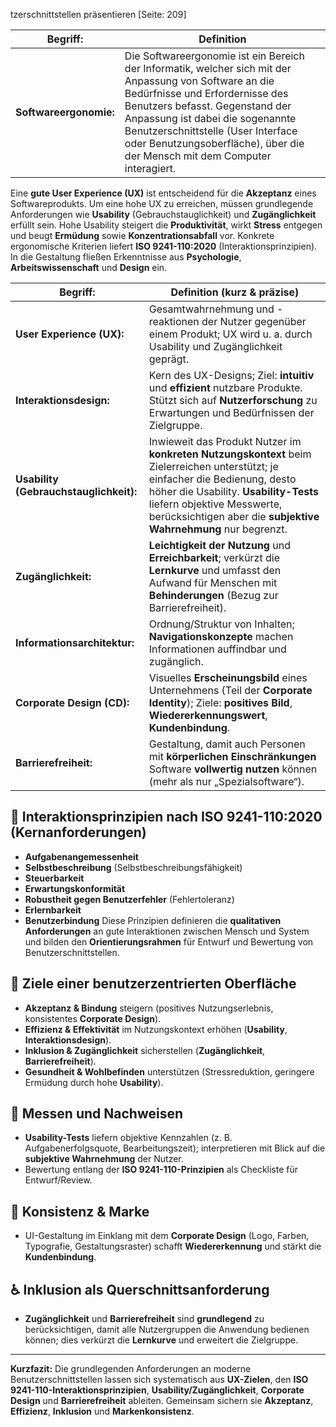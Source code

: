 tzerschnittstellen präsentieren [Seite: 209]

| **Begriff:**               | **Definition**                                                                                                                                                                                                 |
| -------------------------- | --------------------------------------------------------------------------------------------------------------------------------------------------------------------------------------------------------------- |
| **Softwareergonomie:**     | Die Softwareergonomie ist ein Bereich der Informatik, welcher sich mit der Anpassung von Software an die Bedürfnisse und Erfordernisse des Benutzers befasst. Gegenstand der Anpassung ist dabei die sogenannte Benutzerschnittstelle (User Interface oder Benutzungsoberfläche), über die der Mensch mit dem Computer interagiert. |



Eine **gute User Experience (UX)** ist entscheidend für die **Akzeptanz** eines Softwareprodukts. Um eine hohe UX zu erreichen, müssen grundlegende Anforderungen wie **Usability** (Gebrauchstauglichkeit) und **Zugänglichkeit** erfüllt sein. Hohe Usability steigert die **Produktivität**, wirkt **Stress** entgegen und beugt **Ermüdung** sowie **Konzentrationsabfall** vor. Konkrete ergonomische Kriterien liefert **ISO 9241-110:2020** (Interaktionsprinzipien). In die Gestaltung fließen Erkenntnisse aus **Psychologie**, **Arbeitswissenschaft** und **Design** ein. 

| **Begriff:**                           | **Definition (kurz & präzise)**                                                                                                                                                                                                                                          |
| -------------------------------------- | ------------------------------------------------------------------------------------------------------------------------------------------------------------------------------------------------------------------------------------------------------------------------ |
| **User Experience (UX):**              | Gesamtwahrnehmung und -reaktionen der Nutzer gegenüber einem Produkt; UX wird u. a. durch Usability und Zugänglichkeit geprägt.                                                                                                                                          |
| **Interaktionsdesign:**                | Kern des UX-Designs; Ziel: **intuitiv** und **effizient** nutzbare Produkte. Stützt sich auf **Nutzerforschung** zu Erwartungen und Bedürfnissen der Zielgruppe.                                                                                                         |
| **Usability (Gebrauchstauglichkeit):** | Inwieweit das Produkt Nutzer im **konkreten Nutzungskontext** beim Zielerreichen unterstützt; je einfacher die Bedienung, desto höher die Usability. **Usability-Tests** liefern objektive Messwerte, berücksichtigen aber die **subjektive Wahrnehmung** nur begrenzt.  |
| **Zugänglichkeit:**                    | **Leichtigkeit der Nutzung** und **Erreichbarkeit**; verkürzt die **Lernkurve** und umfasst den Aufwand für Menschen mit **Behinderungen** (Bezug zur Barrierefreiheit).                                                                                                 |
| **Informationsarchitektur:**           | Ordnung/Struktur von Inhalten; **Navigationskonzepte** machen Informationen auffindbar und zugänglich.                                                                                                                                                                   |
| **Corporate Design (CD):**             | Visuelles **Erscheinungsbild** eines Unternehmens (Teil der **Corporate Identity**); Ziele: **positives Bild**, **Wiedererkennungswert**, **Kundenbindung**.                                                                                                             |
| **Barrierefreiheit:**                  | Gestaltung, damit auch Personen mit **körperlichen Einschränkungen** Software **vollwertig nutzen** können (mehr als nur „Spezialsoftware“).                                                                                                                             |

## 🧭 Interaktionsprinzipien nach ISO 9241-110:2020 (Kernanforderungen)

* **Aufgabenangemessenheit**
* **Selbstbeschreibung** (Selbstbeschreibungsfähigkeit)
* **Steuerbarkeit**
* **Erwartungskonformität**
* **Robustheit gegen Benutzerfehler** (Fehlertoleranz)
* **Erlernbarkeit**
* **Benutzerbindung**
  Diese Prinzipien definieren die **qualitativen Anforderungen** an gute Interaktionen zwischen Mensch und System und bilden den **Orientierungsrahmen** für Entwurf und Bewertung von Benutzerschnittstellen. 

## 🎯 Ziele einer benutzerzentrierten Oberfläche

* **Akzeptanz & Bindung** steigern (positives Nutzungserlebnis, konsistentes **Corporate Design**). 
* **Effizienz & Effektivität** im Nutzungskontext erhöhen (**Usability**, **Interaktionsdesign**). 
* **Inklusion & Zugänglichkeit** sicherstellen (**Zugänglichkeit**, **Barrierefreiheit**). 
* **Gesundheit & Wohlbefinden** unterstützen (Stressreduktion, geringere Ermüdung durch hohe **Usability**). 

## 🧪 Messen und Nachweisen

* **Usability-Tests** liefern objektive Kennzahlen (z. B. Aufgabenerfolgsquote, Bearbeitungszeit); interpretieren mit Blick auf die **subjektive Wahrnehmung** der Nutzer. 
* Bewertung entlang der **ISO 9241-110-Prinzipien** als Checkliste für Entwurf/Review. 

## 🎨 Konsistenz & Marke

* UI-Gestaltung im Einklang mit dem **Corporate Design** (Logo, Farben, Typografie, Gestaltungsraster) schafft **Wiedererkennung** und stärkt die **Kundenbindung**. 

## ♿ Inklusion als Querschnittsanforderung

* **Zugänglichkeit** und **Barrierefreiheit** sind **grundlegend** zu berücksichtigen, damit alle Nutzergruppen die Anwendung bedienen können; dies verkürzt die **Lernkurve** und erweitert die Zielgruppe. 

---

**Kurzfazit:**
Die grundlegenden Anforderungen an moderne Benutzerschnittstellen lassen sich systematisch aus **UX-Zielen**, den **ISO 9241-110-Interaktionsprinzipien**, **Usability/Zugänglichkeit**, **Corporate Design** und **Barrierefreiheit** ableiten. Gemeinsam sichern sie **Akzeptanz**, **Effizienz**, **Inklusion** und **Markenkonsistenz**.
